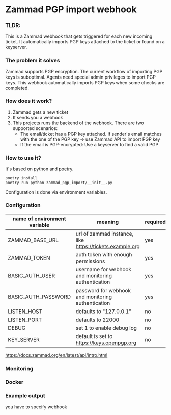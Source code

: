 # Zammad PGP import webhook

### TLDR:
This is a Zammad webhook that gets triggered for each new incoming ticket. It automatically imports PGP keys attached to the ticket or found on a keyserver.

### The problem it solves
Zammad supports PGP encryption. The current workflow of importing PGP keys is suboptimal. Agents need special admin privileges to import PGP keys. This webhook automatically imports PGP keys when some checks are completed.

### How does it work?
1) Zammad gets a new ticket
2) It sends you a webhook
3) This projects runs the backend of the webhook. There are two supported scenarios:
    - The email/ticket has a PGP key attached. If sender's email matches with the one of the PGP key => use Zammad API to import PGP key
    - If the email is PGP-encrypted: Use a keyserver to find a valid PGP

### How to use it?
It's based on python and [poetry](https://python-poetry.org/).

```
poetry install
poetry run python zammad_pgp_import/__init__.py
```

Configuration is done via environment variables.




### Configuration

| name of environment variable | meaning                                                  | required |
| ---------------------------- | -------------------------------------------------------- | -------- |
| ZAMMAD_BASE_URL              | url of zammad instance, like https://tickets.example.org | yes      |
| ZAMMAD_TOKEN                 | auth token with enough permissions                       | yes      |
| BASIC_AUTH_USER              | username for webhook and monitoring authentication       | yes      |
| BASIC_AUTH_PASSWORD          | password for webhook and monitoring authentication       | yes      |
| LISTEN_HOST                  | defaults to "127.0.0.1"                                  | no       |
| LISTEN_PORT                  | defaults to 22000                                        | no       |
| DEBUG                        | set 1 to enable debug log                                | no       |
| KEY_SERVER                   | default is set to https://keys.openpgp.org               | no       |


https://docs.zammad.org/en/latest/api/intro.html



### Monitoring



### Docker



### Example output
 you have to specify webhook
